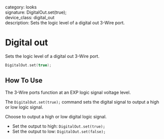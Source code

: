 category: looks  
signature: DigitalOut.set(true);  
device_class: digital_out  
description: Sets the logic level of a digital out 3-Wire port.

# Digital out

Sets the logic level of a digital out 3-Wire port.

```cpp
DigitalOut.set(true);
```

## How To Use

The 3-Wire ports function at an EXP logic signal voltage level.

The `DigitalOut.set(true);` command sets the digital signal to output a high or low logic signal.

Choose to output a high or low digital logic signal.

* Set the output to high: `DigitalOut.set(true);`
* Set the output to low: `DigitalOut.set(false);`

<advanced>
</advanced>
